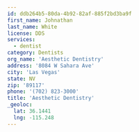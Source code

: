 ```yaml
---
id: ddb264b5-80da-4b92-82af-885f2bd3ba9f
first_name: Johnathan
last_name: White
license: DDS
services:
  - dentist
category: Dentists
org_name: 'Aesthetic Dentistry'
address: '8084 W Sahara Ave'
city: 'Las Vegas'
state: NV
zip: '89117'
phone: '(702) 823-3000'
title: 'Aesthetic Dentistry'
_geoloc:
  lat: 36.1441
  lng: -115.248
---
```

